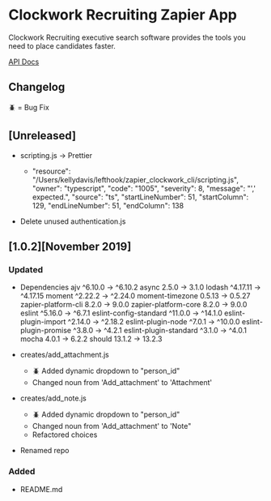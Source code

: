 # Clockwork Recruiting Zapier App

Clockwork Recruiting executive search software provides the tools you need to place candidates faster.

[API Docs](https://devdocs.clockworkrecruiting.com/cw-api-docs/)

## Changelog

:beetle: = Bug Fix

## [Unreleased]

- scripting.js -> Prettier
    -   "resource": "/Users/kellydavis/lefthook/zapier_clockwork_cli/scripting.js",
        "owner": "typescript",
        "code": "1005",
        "severity": 8,
        "message": "',' expected.",
        "source": "ts",
        "startLineNumber": 51,
        "startColumn": 129,
        "endLineNumber": 51,
        "endColumn": 138

- Delete unused authentication.js

## [1.0.2][November 2019]

### Updated

- Dependencies
 ajv                      ^6.10.0  →   ^6.10.2
 async                      2.5.0  →     3.1.0
 lodash                  ^4.17.11  →  ^4.17.15
 moment                   ^2.22.2  →   ^2.24.0
 moment-timezone           0.5.13  →    0.5.27
 zapier-platform-cli        8.2.0  →     9.0.0
 zapier-platform-core       8.2.0  →     9.0.0
 eslint                   ^5.16.0  →    ^6.7.1
 eslint-config-standard   ^11.0.0  →   ^14.1.0
 eslint-plugin-import     ^2.14.0  →   ^2.18.2
 eslint-plugin-node        ^7.0.1  →   ^10.0.0
 eslint-plugin-promise     ^3.8.0  →    ^4.2.1
 eslint-plugin-standard    ^3.1.0  →    ^4.0.1
 mocha                      4.0.1  →     6.2.2
 should                    13.1.2  →    13.2.3

- creates/add_attachment.js
    - :beetle: Added dynamic dropdown to "person_id"
    - Changed noun from 'Add_attachment' to 'Attachment'

- creates/add_note.js
    - :beetle: Added dynamic dropdown to "person_id"
    - Changed noun from 'Add_attachment' to 'Note"
    - Refactored choices
- Renamed repo

### Added

- README.md
